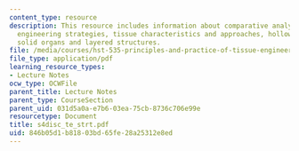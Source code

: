 ```yaml
---
content_type: resource
description: This resource includes information about comparative analysis of tissue
  engineering strategies, tissue characteristics and approaches, hollow (tubes) vs
  solid organs and layered structures.
file: /media/courses/hst-535-principles-and-practice-of-tissue-engineering-fall-2004/846b05d1b81803bd65fe28a25312e8ed_s4disc_te_strt.pdf
file_type: application/pdf
learning_resource_types:
- Lecture Notes
ocw_type: OCWFile
parent_title: Lecture Notes
parent_type: CourseSection
parent_uid: 031d5a0a-e7b6-03ea-75cb-8736c706e99e
resourcetype: Document
title: s4disc_te_strt.pdf
uid: 846b05d1-b818-03bd-65fe-28a25312e8ed
---
```

